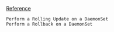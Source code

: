 
[Reference](https://kubernetes.io/docs/tasks/manage-daemon/update-daemon-set/)

```
Perform a Rolling Update on a DaemonSet
Perform a Rollback on a DaemonSet
```

